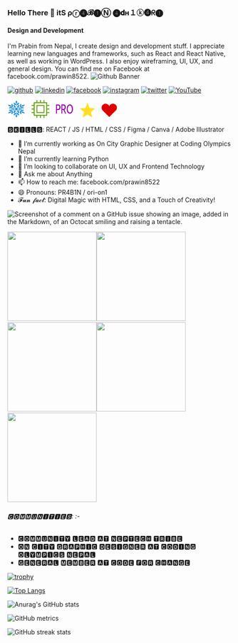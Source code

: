 ### Hello There 👋 itS ρⓡ❹𝓑❶Ⓝ ❹𝐝н１ⓚ❹ᖇ❶
#### Design and Development
I'm Prabin from Nepal, I create design and development stuff. I appreciate learning new languages and frameworks, such as React and React Native, as well as working
 in WordPress. I also enjoy wireframing, UI, UX, and general design. You can find me on Facebook at facebook.com/prawin8522.
![Github Banner ](https://github.com/ori-on1/ori-on1/assets/107096370/886f5233-2aea-432b-94f4-637a292f8865)






[<img src='https://cdn.jsdelivr.net/npm/simple-icons@3.0.1/icons/github.svg' alt='github' height='40'>](https://github.com/ori-on1)  [<img src='https://cdn.jsdelivr.net/npm/simple-icons@3.0.1/icons/linkedin.svg' alt='linkedin' height='40'>](https://www.linkedin.com/in/prabin-adhikari-6050ba236/)  [<img src='https://cdn.jsdelivr.net/npm/simple-icons@3.0.1/icons/facebook.svg' alt='facebook' height='40'>](https://www.facebook.com/prawin8522)  [<img src='https://cdn.jsdelivr.net/npm/simple-icons@3.0.1/icons/instagram.svg' alt='instagram' height='40'>](https://www.instagram.com/prawin8522/)  [<img src='https://cdn.jsdelivr.net/npm/simple-icons@3.0.1/icons/twitter.svg' alt='twitter' height='40'>](https://twitter.com/PrabinA60668202)  [<img src='https://cdn.jsdelivr.net/npm/simple-icons@3.0.1/icons/youtube.svg' alt='YouTube' height='40'>](https://www.youtube.com/channel/UCZxO9V9qqMZ9GXgDeaq1UZw)   

<a href='https://archiveprogram.github.com/'><img src='https://raw.githubusercontent.com/acervenky/animated-github-badges/master/assets/acbadge.gif' width='40' height='40'></a> <a href='https://docs.github.com/en/developers'><img src='https://raw.githubusercontent.com/acervenky/animated-github-badges/master/assets/devbadge.gif' width='40' height='40'></a> <a href='https://github.com/pricing'><img src='https://raw.githubusercontent.com/acervenky/animated-github-badges/master/assets/pro.gif' width='40' height='40'></a> <a href='https://stars.github.com/'><img src='https://raw.githubusercontent.com/acervenky/animated-github-badges/master/assets/starbadge.gif' width='35' height='35'></a> <a href='https://docs.github.com/en/github/supporting-the-open-source-community-with-github-sponsors'><img src='https://raw.githubusercontent.com/acervenky/animated-github-badges/master/assets/sponsorbadge.gif' width='35' height='35'></a> 

🆂🅺🅸🅻🅻🆂:  REACT / JS / HTML / CSS / Figma / Canva / Adobe Illustrator

- 🔭 I’m currently working as On City Graphic Designer at Coding Olympics Nepal 
- 🌱 I’m currently learning Python 
- 👯 I’m looking to collaborate on UI, UX and Frontend Technology 
- 💬 Ask me about Anything 
- 📫 How to reach me: facebook.com/prawin8522 
- 😄 Pronouns: PR4B1N / ori-on1  
- 𝓕𝓾𝓷 𝓯𝓪𝓬𝓽: Digital Magic with HTML, CSS, and a Touch of Creativity! 







![Screenshot of a comment on a GitHub issue showing an image, added in the Markdown, of an Octocat smiling and raising a tentacle.](https://myoctocat.com/assets/images/base-octocat.svg)

<img src= " https://assets.holopin.io/eyJidWNrZXQiOiJob2xvcGluLWFzc2V0cyIsImtleSI6ImFzc2V0cy9jbG16YzVpdWYxMDA0ODBma3V6dTBxYnpxOCIsImVkaXRzIjp7InJvdGF0ZSI6bnVsbH19" height="200" width="200" /><img src=" https://assets.holopin.io/hf2023levels/level0-red-0-0-0.webp" height="200" width="200"/> <img src= "https://assets.holopin.io/hf2023levels/level1-red-cat-0-0.webp" height="200" width="200"><img src="https://assets.holopin.io/hf2023levels/level2-red-cat-suit-0.webp" height="200" width="200"/><img src= "https://assets.holopin.io/hf2023levels/level3-red-cat-suit-0.webp" height="200" width="200">




###### 🅲🅾🅼🅼🆄🅽🅸🆃🅸🅴🆂: :-
- 🅲🅾🅼🅼🆄🅽🅸🆃🆈 🅻🅴🅰🅳 🅰🆃 🅽🅴🅿🆃🅴🅲🅷 🆃🆁🅸🅱🅴
- 🅾🅽 🅲🅸🆃🆈 🅶🆁🅰🅿🅷🅸🅲 🅳🅴🆂🅸🅶🅽🅴🆁 🅰🆃 🅲🅾🅳🅸🅽🅶 🅾🅻🆈🅼🅿🅸🅲🆂 🅽🅴🅿🅰🅻
- 🅶🅴🅽🅴🆁🅰🅻 🅼🅴🅼🅱🅴🆁 🅰🆃 🅲🅾🅳🅴 🅵🅾🆁 🅲🅷🅰🅽🅶🅴













[![trophy](https://github-profile-trophy.vercel.app/?username=ori-on1&theme=onedark)](https://github.com/ryo-ma/github-profile-trophy)

[![Top Langs](https://github-readme-stats.vercel.app/api/top-langs/?username=ori-on1)](https://github.com/anuraghazra/github-readme-stats)


![Anurag's GitHub stats](https://github-readme-stats.vercel.app/api?username=ori-on1&show_icons=true&theme=transparent)   

![GitHub metrics](https://metrics.lecoq.io/ori-on1)  

![GitHub streak stats](https://streak-stats.demolab.com/?user=ori-on1)  

  
